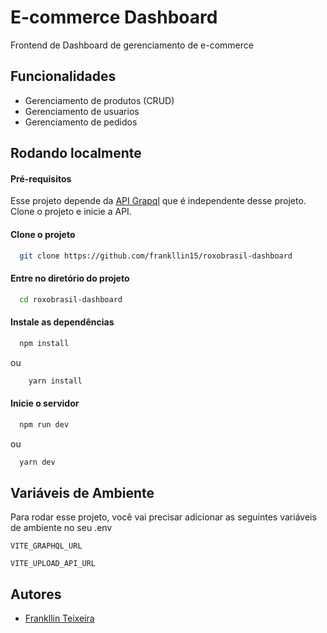 
# E-commerce Dashboard

Frontend de Dashboard de gerenciamento de e-commerce


## Funcionalidades

- Gerenciamento de produtos (CRUD)
- Gerenciamento de usuarios
- Gerenciamento de pedidos



## Rodando localmente

#### Pré-requisitos
Esse projeto depende da [API Grapql](https://github.com/frankllin15/roxobrasil-backend) que é independente desse projeto. Clone o projeto e inicie a API.

#### Clone o projeto

```bash
  git clone https://github.com/frankllin15/roxobrasil-dashboard
```

#### Entre no diretório do projeto

```bash
  cd roxobrasil-dashboard
```

#### Instale as dependências

```bash
  npm install
```
ou
```bash
    yarn install
```

#### Inicie o servidor

```bash
  npm run dev
```
ou
```bash
  yarn dev
```

## Variáveis de Ambiente

Para rodar esse projeto, você vai precisar adicionar as seguintes variáveis de ambiente no seu .env

`VITE_GRAPHQL_URL` 

`VITE_UPLOAD_API_URL`


## Autores

- [Frankllin Teixeira](https://www.github.com/frankllin15)

